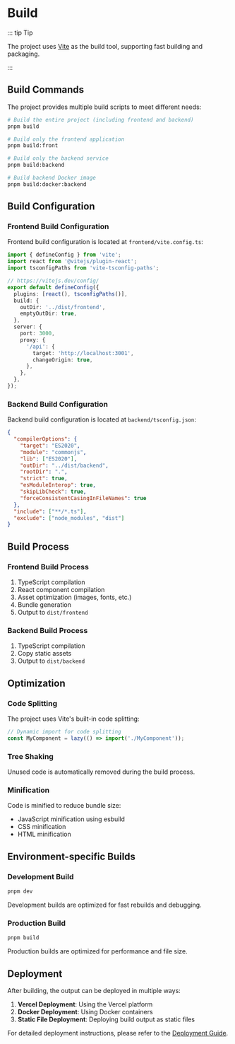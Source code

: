 # Build

::: tip Tip

The project uses [Vite](https://vitejs.dev/) as the build tool, supporting fast building and packaging.

:::

## Build Commands

The project provides multiple build scripts to meet different needs:

```bash
# Build the entire project (including frontend and backend)
pnpm build

# Build only the frontend application
pnpm build:front

# Build only the backend service
pnpm build:backend

# Build backend Docker image
pnpm build:docker:backend
```

## Build Configuration

### Frontend Build Configuration

Frontend build configuration is located at `frontend/vite.config.ts`:

```ts
import { defineConfig } from 'vite';
import react from '@vitejs/plugin-react';
import tsconfigPaths from 'vite-tsconfig-paths';

// https://vitejs.dev/config/
export default defineConfig({
  plugins: [react(), tsconfigPaths()],
  build: {
    outDir: '../dist/frontend',
    emptyOutDir: true,
  },
  server: {
    port: 3000,
    proxy: {
      '/api': {
        target: 'http://localhost:3001',
        changeOrigin: true,
      },
    },
  },
});
```

### Backend Build Configuration

Backend build configuration is located at `backend/tsconfig.json`:

```json
{
  "compilerOptions": {
    "target": "ES2020",
    "module": "commonjs",
    "lib": ["ES2020"],
    "outDir": "../dist/backend",
    "rootDir": ".",
    "strict": true,
    "esModuleInterop": true,
    "skipLibCheck": true,
    "forceConsistentCasingInFileNames": true
  },
  "include": ["**/*.ts"],
  "exclude": ["node_modules", "dist"]
}
```

## Build Process

### Frontend Build Process

1. TypeScript compilation
2. React component compilation
3. Asset optimization (images, fonts, etc.)
4. Bundle generation
5. Output to `dist/frontend`

### Backend Build Process

1. TypeScript compilation
2. Copy static assets
3. Output to `dist/backend`

## Optimization

### Code Splitting

The project uses Vite's built-in code splitting:

```ts
// Dynamic import for code splitting
const MyComponent = lazy(() => import('./MyComponent'));
```

### Tree Shaking

Unused code is automatically removed during the build process.

### Minification

Code is minified to reduce bundle size:

- JavaScript minification using esbuild
- CSS minification
- HTML minification

## Environment-specific Builds

### Development Build

```bash
pnpm dev
```

Development builds are optimized for fast rebuilds and debugging.

### Production Build

```bash
pnpm build
```

Production builds are optimized for performance and file size.

## Deployment

After building, the output can be deployed in multiple ways:

1. **Vercel Deployment**: Using the Vercel platform
2. **Docker Deployment**: Using Docker containers
3. **Static File Deployment**: Deploying build output as static files

For detailed deployment instructions, please refer to the [Deployment Guide](../../deployment/vercel.md).
